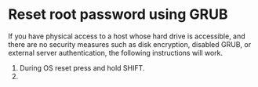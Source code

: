 
# Reset root password using GRUB

If you have physical access to a host whose hard drive is accessible, and there are no security measures such as disk 
encryption, disabled GRUB, or external server authentication, the following instructions will work.  

1. During OS reset press and hold SHIFT.
2. 
